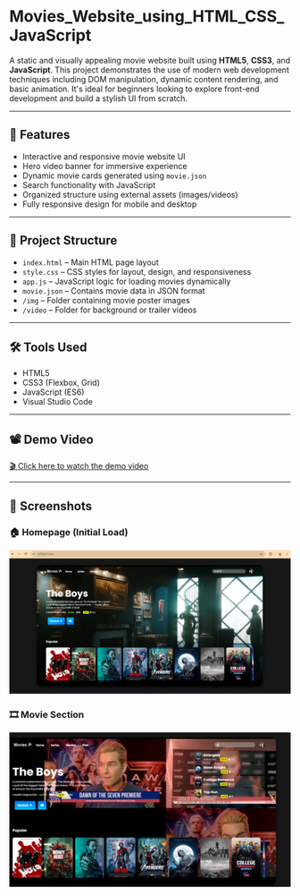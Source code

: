 # Movies_Website_using_HTML_CSS_JavaScript

A static and visually appealing movie website built using **HTML5**, **CSS3**, and **JavaScript**. This project demonstrates the use of modern web development techniques including DOM manipulation, dynamic content rendering, and basic animation. It's ideal for beginners looking to explore front-end development and build a stylish UI from scratch.

---

## 🚀 Features

- Interactive and responsive movie website UI
- Hero video banner for immersive experience
- Dynamic movie cards generated using `movie.json`
- Search functionality with JavaScript
- Organized structure using external assets (images/videos)
- Fully responsive design for mobile and desktop

---

## 📁 Project Structure

- `index.html` – Main HTML page layout
- `style.css` – CSS styles for layout, design, and responsiveness
- `app.js` – JavaScript logic for loading movies dynamically
- `movie.json` – Contains movie data in JSON format
- `/img` – Folder containing movie poster images
- `/video` – Folder for background or trailer videos

---

## 🛠️ Tools Used

- HTML5
- CSS3 (Flexbox, Grid)
- JavaScript (ES6)
- Visual Studio Code

---

## 📽️ Demo Video

[🎬 Click here to watch the demo video](./video/demoRec.mp4)

---

## 📸 Screenshots

### 🏠 Homepage (Initial Load)
![Homepage](./img/Screenshot1.png)

### 🎞️ Movie Section
![Search Section](./img/Screenshot2.png)

